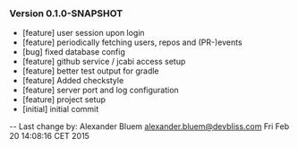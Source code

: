 
### Version 0.1.0-SNAPSHOT
 - [feature] user session upon login
 - [feature] periodically fetching users, repos and (PR-)events
 - [bug] fixed database config
 - [feature] github service / jcabi access setup
 - [feature] better test output for gradle
 - [feature] Added checkstyle
 - [feature] server port and log configuration
 - [feature] project setup
 - [initial] initial commit

-- Last change by: Alexander Bluem <alexander.bluem@devbliss.com> Fri Feb 20 14:08:16 CET 2015